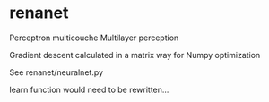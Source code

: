 # renanet
Perceptron multicouche
Multilayer perception

Gradient descent calculated in a matrix way for Numpy optimization

See renanet/neuralnet.py

learn function would need to be rewritten...
